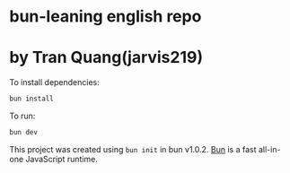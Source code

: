 # bun-leaning english repo

# by Tran Quang(jarvis219)

To install dependencies:

```bash
bun install
```

To run:

```bash
bun dev
```

This project was created using `bun init` in bun v1.0.2. [Bun](https://bun.sh) is a fast all-in-one JavaScript runtime.
